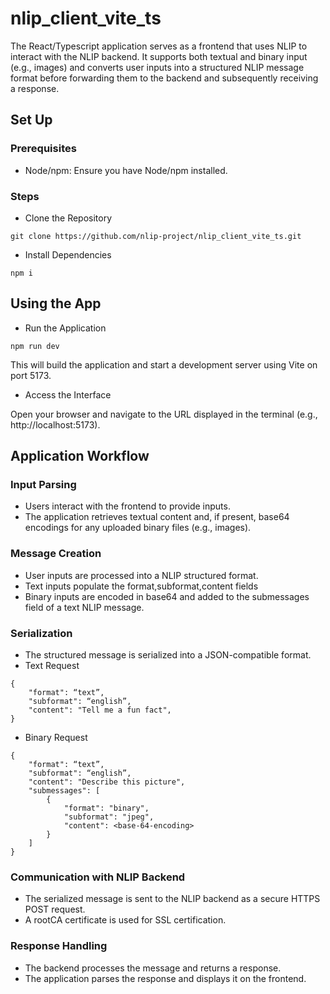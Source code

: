# nlip_client_vite_ts
The React/Typescript application serves as a frontend that uses NLIP to interact with the NLIP backend. It supports both textual and binary input (e.g., images) and converts user inputs into a structured NLIP message format before forwarding them to the backend and subsequently receiving a response.

## Set Up
### Prerequisites
- Node/npm: Ensure you have Node/npm installed.

### Steps
- Clone the Repository

```git clone https://github.com/nlip-project/nlip_client_vite_ts.git```
- Install Dependencies

```npm i```

## Using the App
- Run the Application

```npm run dev```

This will build the application and start a development server using Vite on port 5173.

- Access the Interface

Open your browser and navigate to the URL displayed in the terminal (e.g., http://localhost:5173).

## Application Workflow
### Input Parsing

- Users interact with the frontend to provide inputs.
- The application retrieves textual content and, if present, base64 encodings for any uploaded binary files (e.g., images).

### Message Creation
- User inputs are processed into a NLIP structured format.
- Text inputs populate the format,subformat,content fields
- Binary inputs are encoded in base64 and added to the submessages field of a text NLIP message.

### Serialization
- The structured message is serialized into a JSON-compatible format.
- Text Request
  
```
{
    "format": “text”,
    "subformat": “english”,
    "content": "Tell me a fun fact",
}
```

- Binary Request

```
{
    "format": “text”,
    "subformat": “english”,
    "content": "Describe this picture",
    "submessages": [
        {
            "format": "binary",
            "subformat": "jpeg",
            "content": <base-64-encoding>
        }
    ]
}
```

### Communication with NLIP Backend
- The serialized message is sent to the NLIP backend as a secure HTTPS POST request.
- A rootCA certificate is used for SSL certification.

### Response Handling
- The backend processes the message and returns a response.
- The application parses the response and displays it on the frontend.

